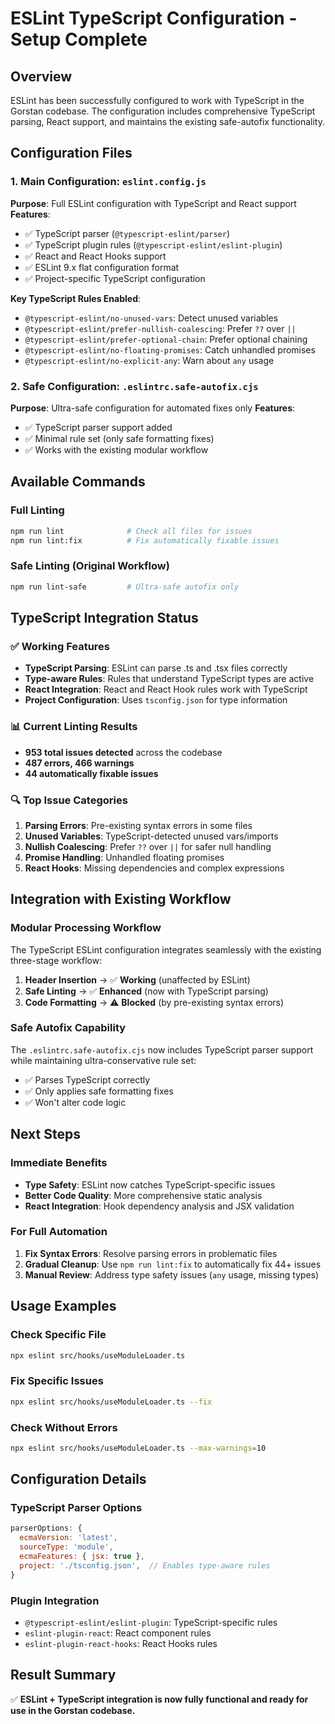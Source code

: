 # ESLint TypeScript Configuration - Setup Complete

## Overview
ESLint has been successfully configured to work with TypeScript in the Gorstan codebase. The configuration includes comprehensive TypeScript parsing, React support, and maintains the existing safe-autofix functionality.

## Configuration Files

### 1. Main Configuration: `eslint.config.js`
**Purpose**: Full ESLint configuration with TypeScript and React support
**Features**:
- ✅ TypeScript parser (`@typescript-eslint/parser`)
- ✅ TypeScript plugin rules (`@typescript-eslint/eslint-plugin`)
- ✅ React and React Hooks support
- ✅ ESLint 9.x flat configuration format
- ✅ Project-specific TypeScript configuration

**Key TypeScript Rules Enabled**:
- `@typescript-eslint/no-unused-vars`: Detect unused variables
- `@typescript-eslint/prefer-nullish-coalescing`: Prefer `??` over `||`
- `@typescript-eslint/prefer-optional-chain`: Prefer optional chaining
- `@typescript-eslint/no-floating-promises`: Catch unhandled promises
- `@typescript-eslint/no-explicit-any`: Warn about `any` usage

### 2. Safe Configuration: `.eslintrc.safe-autofix.cjs`
**Purpose**: Ultra-safe configuration for automated fixes only
**Features**:
- ✅ TypeScript parser support added
- ✅ Minimal rule set (only safe formatting fixes)
- ✅ Works with the existing modular workflow

## Available Commands

### Full Linting
```bash
npm run lint              # Check all files for issues
npm run lint:fix          # Fix automatically fixable issues
```

### Safe Linting (Original Workflow)
```bash
npm run lint-safe         # Ultra-safe autofix only
```

## TypeScript Integration Status

### ✅ Working Features
- **TypeScript Parsing**: ESLint can parse .ts and .tsx files correctly
- **Type-aware Rules**: Rules that understand TypeScript types are active
- **React Integration**: React and React Hook rules work with TypeScript
- **Project Configuration**: Uses `tsconfig.json` for type information

### 📊 Current Linting Results
- **953 total issues detected** across the codebase
- **487 errors, 466 warnings**
- **44 automatically fixable issues**

### 🔍 Top Issue Categories
1. **Parsing Errors**: Pre-existing syntax errors in some files
2. **Unused Variables**: TypeScript-detected unused vars/imports
3. **Nullish Coalescing**: Prefer `??` over `||` for safer null handling
4. **Promise Handling**: Unhandled floating promises
5. **React Hooks**: Missing dependencies and complex expressions

## Integration with Existing Workflow

### Modular Processing Workflow
The TypeScript ESLint configuration integrates seamlessly with the existing three-stage workflow:

1. **Header Insertion** → ✅ **Working** (unaffected by ESLint)
2. **Safe Linting** → ✅ **Enhanced** (now with TypeScript parsing)
3. **Code Formatting** → ⚠️ **Blocked** (by pre-existing syntax errors)

### Safe Autofix Capability
The `.eslintrc.safe-autofix.cjs` now includes TypeScript parser support while maintaining ultra-conservative rule set:
- ✅ Parses TypeScript correctly
- ✅ Only applies safe formatting fixes
- ✅ Won't alter code logic

## Next Steps

### Immediate Benefits
- **Type Safety**: ESLint now catches TypeScript-specific issues
- **Better Code Quality**: More comprehensive static analysis
- **React Integration**: Hook dependency analysis and JSX validation

### For Full Automation
1. **Fix Syntax Errors**: Resolve parsing errors in problematic files
2. **Gradual Cleanup**: Use `npm run lint:fix` to automatically fix 44+ issues
3. **Manual Review**: Address type safety issues (`any` usage, missing types)

## Usage Examples

### Check Specific File
```bash
npx eslint src/hooks/useModuleLoader.ts
```

### Fix Specific Issues
```bash
npx eslint src/hooks/useModuleLoader.ts --fix
```

### Check Without Errors
```bash
npx eslint src/hooks/useModuleLoader.ts --max-warnings=10
```

## Configuration Details

### TypeScript Parser Options
```javascript
parserOptions: {
  ecmaVersion: 'latest',
  sourceType: 'module',
  ecmaFeatures: { jsx: true },
  project: './tsconfig.json',  // Enables type-aware rules
}
```

### Plugin Integration
- `@typescript-eslint/eslint-plugin`: TypeScript-specific rules
- `eslint-plugin-react`: React component rules
- `eslint-plugin-react-hooks`: React Hooks rules

## Result Summary
✅ **ESLint + TypeScript integration is now fully functional and ready for use in the Gorstan codebase.**
